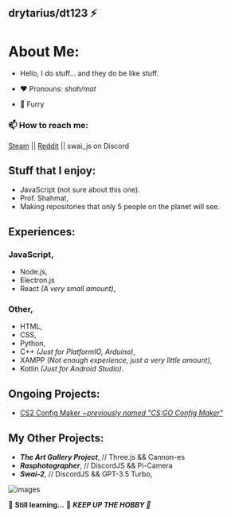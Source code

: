 ## drytarius/dt123 ⚡

# About Me:
- Hello, I do stuff... and they do be like stuff.

- ❤️ Pronouns: *shah/mat*
- 🐾 Furry

### 📫 How to reach me: 
[Steam](https://steamcommunity.com/id/swai_js) ||
[Reddit](https://www.reddit.com/user/drytarius) ||
swai_js on Discord

## Stuff that I enjoy:
- JavaScript (not sure about this one).
- Prof. Shahmat,
- Making repositories that only 5 people on the planet will see.

## Experiences:
### JavaScript,
- Node.js,
- Electron.js
- React *(A very small amount)*,

### Other,
- HTML,
- CSS,
- Python,
- C++ *(Just for PlatformIO, Arduino)*,
- XAMPP *(Not enough experience, just a very little amount)*,
- Kotlin *(Just for Android Studio)*.

## Ongoing Projects:
- [CS2 Config Maker *~previously named "CS:GO Config Maker"*](https://github.com/drytarius/drytarius.github.io)

## My Other Projects:
- ***The Art Gallery Project***, // Three.js && Cannon-es
- ***Rasphotographer***, // DiscordJS && Pi-Camera
- ***Swai-2***, // DiscordJS && GPT-3.5 Turbo, 

![images](https://github.com/drytarius/drytarius/assets/109593967/1ca74758-539e-49e2-bcd8-73de7d59c86b)

🌱 **Still learning...** 🌱
***KEEP UP THE HOBBY 💪***

<!--
**drytarius/drytarius** is a ✨ _special_ ✨ repository because its `README.md` (this file) appears on your GitHub profile.

Here are some ideas to get you started:

- 🔭 I’m currently working on ...
- 🌱 I’m currently learning ...
- 👯 I’m looking to collaborate on ...
- 🤔 I’m looking for help with ...
- 💬 Ask me about ...
- 📫 How to reach me: ...
- 😄 Pronouns: ...
- ⚡ Fun fact: ...
-->
